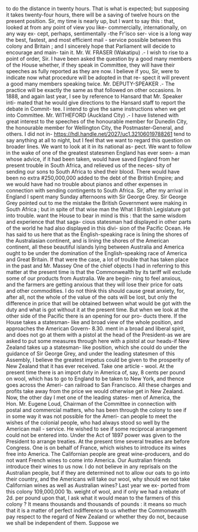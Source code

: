 to do the distance in twenty hours. That is what is expected; but supposing it takes twenty-four hours, there will be a saving of twelve hours on the present position. Sir, my time is nearly up, but I want to say this : that, looked at from any point of view you like- commercially, internationally, on any way ex- cept, perhaps, sentimentally -the Fr'isco ser- vice is a long way the best, fastest, and most efficient mail - service possible between this colony and Britain ; and I sincerely hope that Parliament will decide to encourage and main- tain it. Mr. W. FRASER (Wakatipu) .- I wish to rise to a point of order, Sir. I have been asked the question by a good many members of the House whether, if they speak in Committee, they will have their speeches as fully reported as they are now. I believe if you, Sir, were to indicate now what procedure will be adopted in that re- spect it will prevent a good many members speaking twice. Mr. DEPUTY-SPEAKER .- The practice will be exactly the same as that followed on other occasions. In 1888, and again last year, I see by reference to Hansard that Mr. Speaker inti- mated that he would give directions to the Hansard staff to report the debate in Commit- tee. I intend to give the same instructions when we get into Committee. Mr. WITHEFORD (Auckland City) .- I have listened with great interest to the speeches of the honourable member for Dunedin City, the honourable member for Wellington City, the Postmaster-General, and others. I did not in- https://hdl.handle.net/2027/uc1.32106019788261 tend to say anything at all to night, but I feel that we want to regard this question on broader lines. We want to look at it in its national as- pect. We want to follow in the wake of one of the greatest statesmen England has ever seen- a man whose advice, if it had been taken, would have saved England from her present trouble in South Africa, and relieved us of the neces- sity of sending our sons to South Africa to shed their blood. There would have been no extra #250,000,000 added to the debt of the British Empire; and we would have had no trouble about pianos and other expenses in connection with sending contingents to South Africa. Sir, after my arrival in England I spent many Sunday afternoons with Sir George Grey. Sir George Grey pointed out to me the mistake the British Government were making in South Africa ; but in spite of that wise man the What I British Legislature got into trouble. want the House to bear in mind is this : that the same wisdom and experience that that saga- cious statesman had displayed in other parts of the world he had also displayed in this divi- sion of the Pacific Ocean. He has said to us here that as the English-speaking race is lining the shores of the Australasian continent, and is lining the shores of the American continent, all these beautiful islands lying between Australia and America ought to be under the domination of the English-speaking race of America and Great Britain. If that were the case, a lot of trouble that has taken place in the past and Mr. Massey One of the chief objects I had in referring to this matter at the present time is that the Commonwealth by its tariff will exclude some of our products from Australia. We are begin- ning to feel anxious, and the farmers are getting anxious that they will lose their price for oats and other commodities. I do not think this should cause great anxiety, for, after all, not the whole of the value of the oats will be lost, but only the difference in price that will be obtained between what would be got with the duty and what is got without it at the present time. But when we look at the other side of the Pacific there is an opening for our pro- ducts there. If the House takes a statesman- like and broad view of the whole position, and approaches the American Govern- 8.30. ment in a broad and liberal spirit, and does not go at them with a pistol at the head of the President-as we are asked to put some measures through here with a pistol at our heads-if New Zealand takes up a statesman- like position, which she could do under the guidance of Sir George Grey, and under the leading statesmen of this Assembly, I believe the greatest impetus could be given to the prosperity of New Zealand that it has ever received. Take one article - wool. At the present time there is an import duty in America of, say, 8 cents per pound on wool, which has to go to England to be taken to New York, and thence goes across the Ameri- can railroad to San Francisco. All these charges and profits take away from the price we would otherwise get in New Zealand. Now, the other day I met one of the leading states- men of America, the Hon. Mr. Eugene Loud, Chairman of the Committee in connection with postal and commercial matters, who has been through the colony to see if in some way it was not possible for the Ameri- can people to meet the wishes of the colonial people, who had always stood so well by the American mail - service. He wished to see if some reciprocal arrangement could not be entered into. Under the Act of 1897 power was given to the President to arrange treaties. At the present time several treaties are before Congress. One is on behalf of France, which wishes to introduce its wines free into America. The Californian people are great wine-producers, and do not want French wines to come into America. Our Australian friends introduce their wines to us now. I do not believe in any reprisals on the Australian people, but if they are determined not to allow our oats to go into their country, and the Americans will take our wool, why should we not take Californian wines as well as Australian wines? Last year we ex- ported from this colony 109,000,000 1b. weight of wool, and if only we had a rebate of 2d. per pound upon that, I ask what it would mean to the farmers of this colony ? It means thousands and thousands of pounds : it means so much that it is a matter of perfect indifference to us whether the Commonwealth pay respect to the regard of New Zealand or whether they do not, because we shall be independent of them. Suppose we 